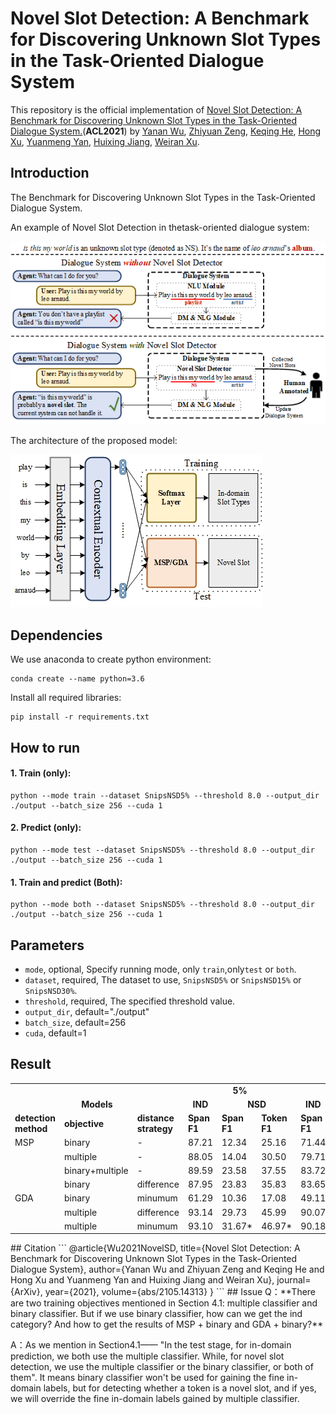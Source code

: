 # Novel Slot Detection: A Benchmark for Discovering Unknown Slot Types in the Task-Oriented Dialogue System
This repository is the official implementation of [Novel Slot Detection: A Benchmark for Discovering Unknown Slot Types in the Task-Oriented Dialogue System.](https://arxiv.org/abs/2105.14313v1)(**ACL2021**) by [Yanan Wu](https://aclanthology.org/people/y/yanan-wu/), [Zhiyuan Zeng](), [Keqing He](https://aclanthology.org/people/z/zhiyuan-zeng/), [Hong Xu](https://www.aclweb.org/anthology/people/h/hong-xu/),  [Yuanmeng Yan](https://www.aclweb.org/anthology/people/y/yuanmeng-yan/), [Huixing Jiang](https://aclanthology.org/people/h/huixing-jiang/), [Weiran Xu](https://www.aclweb.org/anthology/people/w/weiran-xu/). 

## Introduction
The Benchmark for Discovering Unknown Slot Types in the Task-Oriented Dialogue System.

An example of Novel Slot Detection in thetask-oriented dialogue system:

![](https://github.com/ChestnutWYN/ACL2021-Novel-Slot-Detection/blob/main/fig/intro.png)

The architecture of the proposed model:

![](https://github.com/ChestnutWYN/ACL2021-Novel-Slot-Detection/blob/main/fig/model.jpg)


## Dependencies

We use anaconda to create python environment:
```
conda create --name python=3.6
```
Install all required libraries:
```
pip install -r requirements.txt
```

## How to run
#### 1. Train (only):
```
python --mode train --dataset SnipsNSD5% --threshold 8.0 --output_dir ./output --batch_size 256 --cuda 1 
```
#### 2. Predict (only):
```
python --mode test --dataset SnipsNSD5% --threshold 8.0 --output_dir ./output --batch_size 256 --cuda 1 

```
#### 1. Train and predict (Both):
```
python --mode both --dataset SnipsNSD5% --threshold 8.0 --output_dir ./output --batch_size 256 --cuda 1 

```
## Parameters
- `mode`, optional, Specify running mode, only `train`,only`test` or `both`.
- `dataset`, required, The dataset to use, `SnipsNSD5%` or `SnipsNSD15%` or `SnipsNSD30%`.
- `threshold`, required, The specified threshold value.
- `output_dir`, default="./output"
- `batch_size`, default=256
- `cuda`, default=1
## Result
<table>
      <tr  align="center">
        <td colspan="3"><b></b></td>
        <td colspan="3"><b>5%</b></td>
        <td colspan="3"><b>15%</b></td>
        <td colspan="3"><b>30%</b></td>
    </tr>
      <tr  align="center">
           <td colspan="3"><b>Models</b></td>
            <td><b>IND</b></td>
                <td colspan="2"><b>NSD</b></td>
            <td><b>IND</b></td>
                <td colspan="2"><b>NSD</b></td>
        <td><b>IND</b></td>
                <td colspan="2"><b>NSD</b></td>
        </tr>
        <tr>
            <td><b>detection method</b></td>
            <td><b>objective</b></td>
            <td><b>distance strategy</b></td>
            <td><b>Span F1</b></td>
            <td><b>Span F1</b></td>
            <td><b>Token F1</b></td>
            <td><b>Span F1</b></td>
            <td><b>Span F1</b></td>
            <td><b>Token F1</b></td>
             <td><b>Span F1</b></td>
            <td><b>Span F1</b></td>
            <td><b>Token F1</b></td>
        </tr>
        <tr>
            <td>MSP</td>
            <td>binary</td>
            <td>-</td>
            <td>87.21 </td>
            <td>12.34 </td>
            <td>25.16 </td>
            <td>71.44 </td>
            <td>12.31 </td>
            <td>39.50 </td>
            <td>58.88 </td>
            <td>8.73 </td>
            <td>40.38 </td>
        </tr>
        <tr>
            <td></td>
            <td>multiple</td>
            <td>-</td>
            <td>88.05 </td>
            <td>14.04 </td>
            <td>30.50 </td>
            <td>79.71 </td>
            <td>20.97 </td>
            <td>40.02 </td>
            <td>78.52 </td>
            <td>25.26 </td>
            <td>46.91 </td>
        </tr>
        <tr>
            <td></td>
            <td>binary+multiple</td>
            <td>-</td>
            <td>89.59 </td>
            <td>23.58 </td>
            <td>37.55 </td>
            <td>83.72 </td>
            <td>24.70 </td>
            <td>45.32 </td>
            <td>79.08 </td>
            <td>30.66 </td>
            <td>52.10 </td>
        </tr>
        <tr>
            <td></td>
            <td>binary</td>
            <td>difference</td>
            <td>87.95 </td>
            <td>23.83 </td>
            <td>35.83 </td>
            <td>83.65 </td>
            <td>22.06 </td>
            <td>43.99 </td>
            <td>78.72 </td>
            <td>32.50 </td>
            <td>44.13 </td>
        </tr>
        <tr>
            <td>GDA</td>
            <td>binary</td>
            <td>minumum</td>
            <td>61.29 </td>
            <td>10.36 </td>
            <td>17.08 </td>
            <td>49.11 </td>
            <td>16.91 </td>
            <td>31.10 </td>
            <td>48.07 </td>
            <td>15.56 </td>
            <td>33.78 </td>
        </tr>
        <tr>
            <td></td>
            <td>multiple</td>
            <td>difference</td>
            <td>93.14 </td>
            <td>29.73 </td>
            <td>45.99 </td>
            <td>90.07 </td>
            <td>31.96 </td>
            <td>53.02 </td>
            <td>85.56 </td>
            <td>36.16 </td>
            <td>54.55 </td>
        </tr>
        <tr>
            <td></td>
            <td>multiple</td>
            <td>minumum</td>
            <td>93.10 </td>
            <td>31.67*</td>
            <td>46.97*</td>
            <td>90.18 </td>
            <td>32.19 </td>
            <td>53.75*</td>
            <td>86.26*</td>
            <td>38.64*</td>
            <td>55.24*</td>
        </tr>
</table>
## Citation
```
@article{Wu2021NovelSD,
  title={Novel Slot Detection: A Benchmark for Discovering Unknown Slot Types in the Task-Oriented Dialogue System},
  author={Yanan Wu and Zhiyuan Zeng and Keqing He and Hong Xu and Yuanmeng Yan and Huixing Jiang and Weiran Xu},
  journal={ArXiv},
  year={2021},
  volume={abs/2105.14313}
}
```
## Issue
Q：**There are two training objectives mentioned in Section 4.1: multiple classifier and binary classifier. But if we use binary classifier, how can we get the ind category? And how to get the results of MSP + binary and GDA + binary?**

A：As we mention in Section4.1—— "In the test stage, for in-domain prediction, we both use the multiple classifier. While, for novel slot detection, we use the multiple classifier or the binary classifier, or both of them". It means binary classifier won't be used for gaining the fine in-domain labels, but for detecting whether a token is a novel slot, and if yes, we will override the fine in-domain labels gained by multiple classifier.

